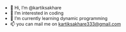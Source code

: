 - 👋 Hi, I’m @kartiksakhare
- 👀 I’m interested in coding
- 🌱 I’m currently learning dynamic programming
- 📫 you can mail me on kartiksakhare333@gmail.com

<!---
kartiksakhare/kartiksakhare is a ✨ special ✨ repository because its `README.md` (this file) appears on your GitHub profile.
You can click the Preview link to take a look at your changes.
--->
